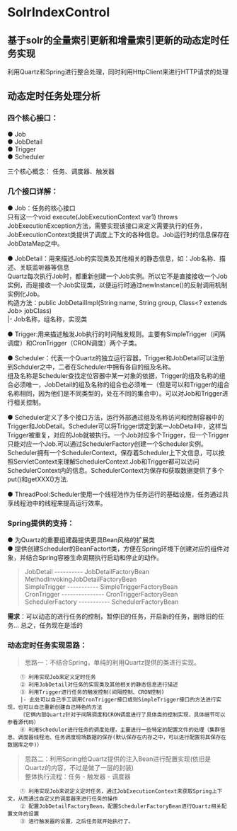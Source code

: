 # SolrIndexControl

## 基于solr的全量索引更新和增量索引更新的动态定时任务实现
利用Quartz和Spring进行整合处理，同时利用HttpClient来进行HTTP请求的处理

## 动态定时任务处理分析
 ### 四个核心接口：
   ● Job <br/>
   ● JobDetail<br/>
   ● Trigger <br/>
   ● Scheduler <br/>
 
 三个核心概念：  任务、调度器、触发器
 
 ### 几个接口详解：
   ● Job：任务的核心接口<br/>
       只有这一个void execute(JobExecutionContext var1) throws JobExecutionException方法，需要实现该接口来定义需要执行的任务，
       JobExecutionContext类提供了调度上下文的各种信息。Job运行时的信息保存在JobDataMap之中。
 
   ● JobDetail：用来描述Job的实现类及其他相关的静态信息，如：Job名称、描述、关联监听器等信息 <br/>
       Quartz每次执行Job时，都重新创建一个Job实例。所以它不是直接接收一个Job实例，而是接收一个Job实现类，以便运行时通过newInstance()的反射调用机制实例化Job。<br/>
       构造方法：public JobDetailImpl(String name, String group, Class<? extends Job> jobClass)<br/>
           			  |- Job名称，组名称，实现类
          
   ● Trigger:用来描述触发Job执行的时间触发规则。主要有SimpleTrigger（间隔调度）和CronTrigger（CRON调度）两个子类。<br/>
 
   ● Scheduler：代表一个Quartz的独立运行容器，Trigger和JobDetail可以注册到Schduler之中，二者在Scheduler中拥有各自的组及名称。<br/>
   组及名称是Scheduler查找定位容器中某一对象的依据，Trigger的组及名称的组合必须唯一，JobDetail的组及名称的组合也必须唯一（但是可以和Trigger的组合名称相同，因为他们是不同类型的，处在不同的集合中）。可以对Job和Trigger进行相关控制。
 
   ● Scheduler定义了多个接口方法，运行外部通过组及名称访问和控制容器中的Trigger和JobDetail。Scheduler可以将Trigger绑定到某一JobDetail中，这样当Trigger被重复，对应的Job就被执行。一个Job对应多个Trigger，但一个Trigger只能对应一个Job.可以通过SchedulerFactory创建一个Scheduler实例。Scheduler拥有一个SchedulerContext，保存着Scheduler上下文信息，可以按照ServletContext来理解SchedulerContext.Job和Trigger都可以访问SchedulerContext内的信息。SchedulerContext为保存和获取数据提供了多个put()和getXXX()方法.
 
   ● ThreadPool:Scheduler使用一个线程池作为任务运行的基础设施，任务通过共享线程池中的线程来提高运行效率。<br/>
 
 ### Spring提供的支持：
 
  ● 为Quartz的重要组建磊提供更具Bean风格的扩展类<br/>
  ● 提供创建Scheduler的BeanFactort类，方便在Spring环境下创建对应的组件对象，并结合Spring容器生命周期执行启动和停止的动作。<br/>
	
  > JobDetail ---------- JobDetailFactoryBean  <br/>
    MethodInvokingJobDetailFactoryBean <br/>
    SimpleTrigger ----------- SimpleTriggerFactoryBean <br/>
    CronTrigger --------------- CronTriggerFactoryBean <br/>
    SchedulerFactory  ----------- SchedulerFactoryBean <br/>


**需求**：可以动态的进行任务的控制，暂停旧的任务，开启新的任务，删除旧的任务... 
	总之，任务现在是活的 

### 动态定时任务实现思路：


> 思路一：不结合Spring，单纯的利用Quartz提供的类进行实现。

```
    ① 利用实现Job来定义定时任务
    ② 利用JobDetail对任务的实现类及其他相关的静态信息进行描述
    ③ 利用Trigger进行任务的触发控制(间隔控制、CRON控制)
	|- 此处可以自己手工调用CronTrigger接口或则SimpleTrigger接口的方法进行实现，也可以自己重新创建自己特色的方法
	（它俩内部Quartz针对于间隔调度和CRON调度进行了具体类的控制实现，具体细节可以参看源代码）
    ④ 利用Scheduler进行任务的调度处理，主要进行一些特定的配置文件的处理（集群信息、调度器线程池、任务调度现场数据的保存(默认保存在内存之中，可以进行配置将其保存在数据库之中)）
```


> 思路二：利用Spring给Quartz提供的注入Bean进行配置实现(依旧是Quartz的内容，不过是做了一层的封装) <br/>
		整体执行流程：任务 -  触发器 - 调度器
		
```
    ① 利用实现Job来说定义定时任务，通过JobExecutionContext来获取Spring上下文，从而通过自定义的调度器来进行任务的操作
    ② 配置JobDetailFactoryBean，配置SchedulerFactoryBean进行Quartz相关配置文件的设置
    ③ 进行触发器的设置，之后任务就开始执行了。
```


		
